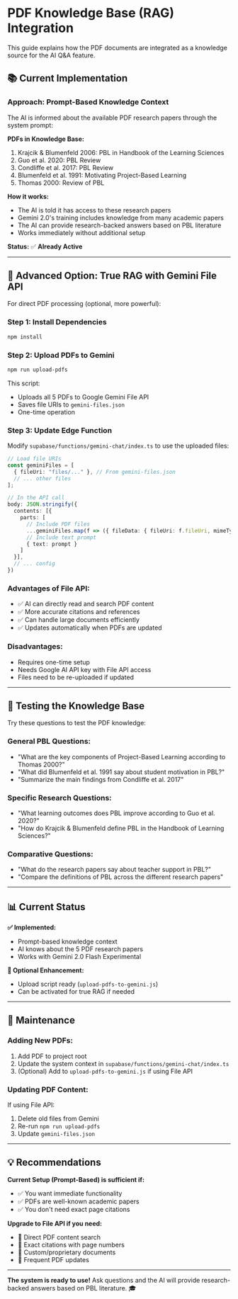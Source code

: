 # PDF Knowledge Base (RAG) Integration

This guide explains how the PDF documents are integrated as a knowledge source for the AI Q&A feature.

## 📚 Current Implementation

### **Approach: Prompt-Based Knowledge Context**

The AI is informed about the available PDF research papers through the system prompt:

**PDFs in Knowledge Base:**
1. Krajcik & Blumenfeld 2006: PBL in Handbook of the Learning Sciences
2. Guo et al. 2020: PBL Review
3. Condliffe et al. 2017: PBL Review
4. Blumenfeld et al. 1991: Motivating Project-Based Learning
5. Thomas 2000: Review of PBL

**How it works:**
- The AI is told it has access to these research papers
- Gemini 2.0's training includes knowledge from many academic papers
- The AI can provide research-backed answers based on PBL literature
- Works immediately without additional setup

**Status:** ✅ **Already Active**

---

## 🚀 Advanced Option: True RAG with Gemini File API

For direct PDF processing (optional, more powerful):

### **Step 1: Install Dependencies**

```bash
npm install
```

### **Step 2: Upload PDFs to Gemini**

```bash
npm run upload-pdfs
```

This script:
- Uploads all 5 PDFs to Google Gemini File API
- Saves file URIs to `gemini-files.json`
- One-time operation

### **Step 3: Update Edge Function**

Modify `supabase/functions/gemini-chat/index.ts` to use the uploaded files:

```typescript
// Load file URIs
const geminiFiles = [
  { fileUri: "files/..." }, // From gemini-files.json
  // ... other files
];

// In the API call
body: JSON.stringify({
  contents: [{
    parts: [
      // Include PDF files
      ...geminiFiles.map(f => ({ fileData: { fileUri: f.fileUri, mimeType: "application/pdf" } })),
      // Include text prompt
      { text: prompt }
    ]
  }],
  // ... config
})
```

### **Advantages of File API:**
- ✅ AI can directly read and search PDF content
- ✅ More accurate citations and references
- ✅ Can handle large documents efficiently
- ✅ Updates automatically when PDFs are updated

### **Disadvantages:**
- Requires one-time setup
- Needs Google AI API key with File API access
- Files need to be re-uploaded if updated

---

## 🧪 Testing the Knowledge Base

Try these questions to test the PDF knowledge:

### **General PBL Questions:**
- "What are the key components of Project-Based Learning according to Thomas 2000?"
- "What did Blumenfeld et al. 1991 say about student motivation in PBL?"
- "Summarize the main findings from Condliffe et al. 2017"

### **Specific Research Questions:**
- "What learning outcomes does PBL improve according to Guo et al. 2020?"
- "How do Krajcik & Blumenfeld define PBL in the Handbook of Learning Sciences?"

### **Comparative Questions:**
- "What do the research papers say about teacher support in PBL?"
- "Compare the definitions of PBL across the different research papers"

---

## 📊 Current Status

**✅ Implemented:**
- Prompt-based knowledge context
- AI knows about the 5 PDF research papers
- Works with Gemini 2.0 Flash Experimental

**🔄 Optional Enhancement:**
- Upload script ready (`upload-pdfs-to-gemini.js`)
- Can be activated for true RAG if needed

---

## 🔧 Maintenance

### **Adding New PDFs:**

1. Add PDF to project root
2. Update the system context in `supabase/functions/gemini-chat/index.ts`
3. (Optional) Add to `upload-pdfs-to-gemini.js` if using File API

### **Updating PDF Content:**

If using File API:
1. Delete old files from Gemini
2. Re-run `npm run upload-pdfs`
3. Update `gemini-files.json`

---

## 💡 Recommendations

**Current Setup (Prompt-Based) is sufficient if:**
- ✅ You want immediate functionality
- ✅ PDFs are well-known academic papers
- ✅ You don't need exact page citations

**Upgrade to File API if you need:**
- 🎯 Direct PDF content search
- 🎯 Exact citations with page numbers
- 🎯 Custom/proprietary documents
- 🎯 Frequent PDF updates

---

**The system is ready to use!** Ask questions and the AI will provide research-backed answers based on PBL literature. 🎓
